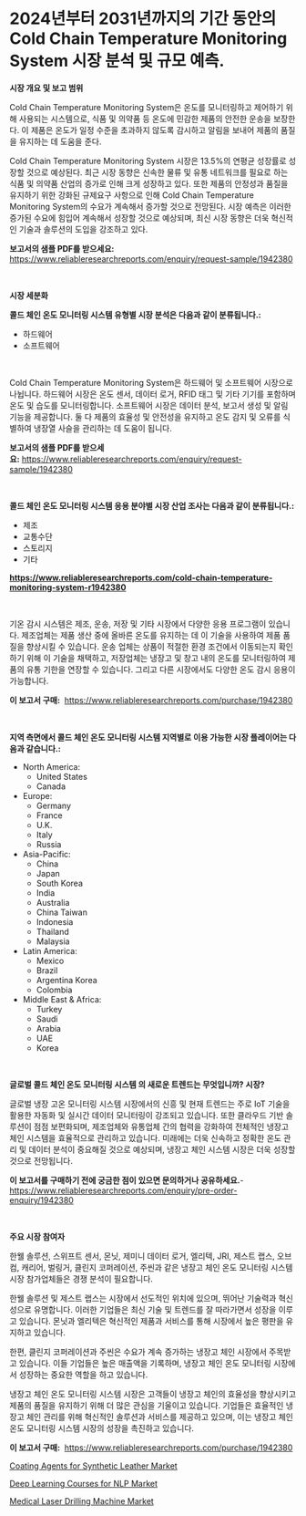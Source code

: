 <p><h1>2024년부터 2031년까지의 기간 동안의 Cold Chain Temperature Monitoring System 시장 분석 및 규모 예측.</h1></p><p><strong>시장 개요 및 보고 범위</strong></p>
<p><p>Cold Chain Temperature Monitoring System은 온도를 모니터링하고 제어하기 위해 사용되는 시스템으로, 식품 및 의약품 등 온도에 민감한 제품의 안전한 운송을 보장한다. 이 제품은 온도가 일정 수준을 초과하지 않도록 감시하고 알림을 보내어 제품의 품질을 유지하는 데 도움을 준다. </p><p>Cold Chain Temperature Monitoring System 시장은 13.5%의 연평균 성장률로 성장할 것으로 예상된다. 최근 시장 동향은 신속한 물류 및 유통 네트워크를 필요로 하는 식품 및 의약품 산업의 증가로 인해 크게 성장하고 있다. 또한 제품의 안정성과 품질을 유지하기 위한 강화된 규제요구 사항으로 인해 Cold Chain Temperature Monitoring System의 수요가 계속해서 증가할 것으로 전망된다. 시장 예측은 이러한 증가된 수요에 힘입어 계속해서 성장할 것으로 예상되며, 최신 시장 동향은 더욱 혁신적인 기술과 솔루션의 도입을 강조하고 있다.</p></p>
<p><strong>보고서의 샘플 PDF를 받으세요:</strong> <a href="https://www.reliableresearchreports.com/enquiry/request-sample/1942380">https://www.reliableresearchreports.com/enquiry/request-sample/1942380</a></p>
<p>&nbsp;</p>
<p><strong>시장 세분화</strong></p>
<p><strong>콜드 체인 온도 모니터링 시스템 유형별 시장 분석은 다음과 같이 분류됩니다.:</strong></p>
<p><ul><li>하드웨어</li><li>소프트웨어</li></ul></p>
<p>&nbsp;</p>
<p><p>Cold Chain Temperature Monitoring System은 하드웨어 및 소프트웨어 시장으로 나뉩니다. 하드웨어 시장은 온도 센서, 데이터 로거, RFID 태그 및 기타 기기를 포함하며 온도 및 습도를 모니터링합니다. 소프트웨어 시장은 데이터 분석, 보고서 생성 및 알림 기능을 제공합니다. 둘 다 제품의 효율성 및 안전성을 유지하고 온도 감지 및 오류를 식별하여 냉장열 사슬을 관리하는 데 도움이 됩니다.</p></p>
<p><strong>보고서의 샘플 PDF를 받으세요:</strong>&nbsp;<a href="https://www.reliableresearchreports.com/enquiry/request-sample/1942380">https://www.reliableresearchreports.com/enquiry/request-sample/1942380</a></p>
<p>&nbsp;</p>
<p><strong> 콜드 체인 온도 모니터링 시스템 응용 분야별 시장 산업 조사는 다음과 같이 분류됩니다.:</strong></p>
<p><ul><li>제조</li><li>교통수단</li><li>스토리지</li><li>기타</li></ul></p>
<p><strong><a href="https://www.reliableresearchreports.com/cold-chain-temperature-monitoring-system-r1942380">https://www.reliableresearchreports.com/cold-chain-temperature-monitoring-system-r1942380</a></strong></p>
<p>&nbsp;</p>
<p><p>기온 감시 시스템은 제조, 운송, 저장 및 기타 시장에서 다양한 응용 프로그램이 있습니다. 제조업체는 제품 생산 중에 올바른 온도를 유지하는 데 이 기술을 사용하여 제품 품질을 향상시킬 수 있습니다. 운송 업체는 상품이 적절한 환경 조건에서 이동되는지 확인하기 위해 이 기술을 채택하고, 저장업체는 냉장고 및 창고 내의 온도를 모니터링하여 제품의 유통 기한을 연장할 수 있습니다. 그리고 다른 시장에서도 다양한 온도 감시 응용이 가능합니다.</p></p>
<p><strong>이 보고서 구매:</strong>&nbsp; <a href="https://www.reliableresearchreports.com/purchase/1942380">https://www.reliableresearchreports.com/purchase/1942380</a></p>
<p>&nbsp;</p>
<p><strong>지역 측면에서 콜드 체인 온도 모니터링 시스템 지역별로 이용 가능한 시장 플레이어는 다음과 같습니다.:</strong></p>
<p><ul>
    <li>
        North America:
        <ul>
            <li>United States</li>
            <li>Canada</li>
        </ul>
    </li>
    <li>
        Europe:
        <ul>
            <li>Germany</li>
            <li>France</li>
            <li>U.K.</li>
            <li>Italy</li>
            <li>Russia</li>
        </ul>
    </li>
    <li>
        Asia-Pacific:
        <ul>
            <li>China</li>
            <li>Japan</li>
            <li>South Korea</li>
            <li>India</li>
            <li>Australia</li>
            <li>China Taiwan</li>
            <li>Indonesia</li>
            <li>Thailand</li>
            <li>Malaysia</li>
        </ul>
    </li>
    <li>
        Latin America:
        <ul>
            <li>Mexico</li>
            <li>Brazil</li>
            <li>Argentina Korea</li>
            <li>Colombia</li>
        </ul>
    </li>
    <li>
        Middle East & Africa:
        <ul>
            <li>Turkey</li>
            <li>Saudi</li>
            <li>Arabia</li>
            <li>UAE</li>
            <li>Korea</li>
        </ul>
    </li>
    </ul></p>
<p>&nbsp;</p>
<p><strong>글로벌 콜드 체인 온도 모니터링 시스템 의 새로운 트렌드는 무엇입니까? 시장?</strong></p>
<p><p>글로벌 냉장 고온 모니터링 시스템 시장에서의 신흥 및 현재 트렌드는 주로 IoT 기술을 활용한 자동화 및 실시간 데이터 모니터링이 강조되고 있습니다. 또한 클라우드 기반 솔루션이 점점 보편화되며, 제조업체와 유통업체 간의 협력을 강화하여 전체적인 냉장고 체인 시스템을 효율적으로 관리하고 있습니다. 미래에는 더욱 신속하고 정확한 온도 관리 및 데이터 분석이 중요해질 것으로 예상되며, 냉장고 체인 시스템 시장은 더욱 성장할 것으로 전망됩니다.</p></p>
<p><strong>이 보고서를 구매하기 전에 궁금한 점이 있으면 문의하거나 공유하세요.</strong>- <a href="https://www.reliableresearchreports.com/enquiry/pre-order-enquiry/1942380">https://www.reliableresearchreports.com/enquiry/pre-order-enquiry/1942380</a></p>
<p>&nbsp;</p>
<p><strong>주요 시장 참여자</strong></p>
<p><p>한웰 솔루션, 스위프트 센서, 몬닛, 제미니 데이터 로거, 엘리텍, JRI, 제스트 랩스, 오브컴, 캐리어, 벌링거, 클린지 코퍼레이션, 주씬과 같은 냉장고 체인 온도 모니터링 시스템 시장 참가업체들은 경쟁 분석이 필요합니다.</p><p>한웰 솔루션 및 제스트 랩스는 시장에서 선도적인 위치에 있으며, 뛰어난 기술력과 혁신성으로 유명합니다. 이러한 기업들은 최신 기술 및 트렌드를 잘 따라가면서 성장을 이루고 있습니다. 몬닛과 엘리텍은 혁신적인 제품과 서비스를 통해 시장에서 높은 평판을 유지하고 있습니다.</p><p>한편, 클린지 코퍼레이션과 주씬은 수요가 계속 증가하는 냉장고 체인 시장에서 주목받고 있습니다. 이들 기업들은 높은 매출액을 기록하며, 냉장고 체인 온도 모니터링 시장에서 성장하는 중요한 역할을 하고 있습니다.</p><p>냉장고 체인 온도 모니터링 시스템 시장은 고객들이 냉장고 체인의 효율성을 향상시키고 제품의 품질을 유지하기 위해 더 많은 관심을 기울이고 있습니다. 기업들은 효율적인 냉장고 체인 관리를 위해 혁신적인 솔루션과 서비스를 제공하고 있으며, 이는 냉장고 체인 온도 모니터링 시스템 시장의 성장을 촉진하고 있습니다.</p></p>
<p><strong>이 보고서 구매:</strong>&nbsp;&nbsp;<a href="https://www.reliableresearchreports.com/purchase/1942380">https://www.reliableresearchreports.com/purchase/1942380</a></p>
<p><p><a href="https://www.linkedin.com/pulse/coating-agents-synthetic-leather-market-size-share-amp-trends-3batf?trackingId=lqNT5%2FO2bPNGqfotrh%2BLpA%3D%3D">Coating Agents for Synthetic Leather Market</a></p><p><a href="https://www.linkedin.com/pulse/deep-learning-courses-nlp-market-size-focuses-dynamics-in-depth-xcygf?trackingId=btaNTBwkJep6jV1sMtQPeQ%3D%3D">Deep Learning Courses for NLP Market</a></p><p><a href="https://www.linkedin.com/pulse/medical-laser-drilling-machine-market-comprehensive-report-its-fipnf?trackingId=OVkT6eONcDS7fA1udjak0A%3D%3D">Medical Laser Drilling Machine Market</a></p></p>